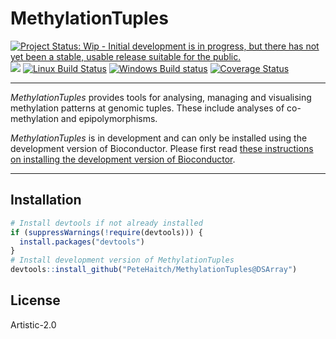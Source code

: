 # MethylationTuples

[![Project Status: Wip - Initial development is in progress, but there has not yet been a stable, usable release suitable for the public.](http://www.repostatus.org/badges/0.1.0/wip.svg)](http://www.repostatus.org/#wip) [![](http://www.r-pkg.org/badges/version/reprex)](http://www.r-pkg.org/pkg/reprex)
[![Linux Build Status](https://travis-ci.org/PeteHaitch/MethylationTuples.svg?branch=DSArray)](https://travis-ci.org/PeteHaitch/MethylationTuples)
[![Windows Build status](https://ci.appveyor.com/api/projects/status/github/PeteHaitch/MethylationTuples?svg=true)](https://ci.appveyor.com/project/PeteHaitch/MethylationTuples)
[![Coverage Status](https://img.shields.io/codecov/c/github/PeteHaitch/MethylationTuples/DSArray.svg)](https://codecov.io/github/PeteHaitch/MethylationTuples?branch=DSArray)

---

_MethylationTuples_ provides tools for analysing, managing and visualising 
methylation patterns at genomic tuples. These include analyses of 
co-methylation and epipolymorphisms.

_MethylationTuples_ is in development and can only be installed using the 
development version of Bioconductor. Please first read 
[these instructions on installing the development version of Bioconductor](http://www.bioconductor.org/developers/how-to/useDevel/). 

---

## Installation

```r
# Install devtools if not already installed
if (suppressWarnings(!require(devtools))) {
  install.packages("devtools")  
}
# Install development version of MethylationTuples
devtools::install_github("PeteHaitch/MethylationTuples@DSArray")
```

## License

Artistic-2.0